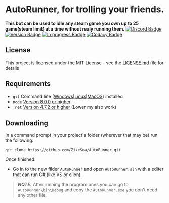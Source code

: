 # AutoRunner, for trolling your friends.
**This bot can be used to idle any steam game you own up to 25 game(steam limit) at a time without realy running them.**
[![Discord Badge](https://discordapp.com/api/guilds/98834803738054656/embed.png)](https://discordapp.com/invite/bZt8WkS)
[![Version Badge](https://img.shields.io/badge/Version-2.0.0-green.svg)](https://github.com/ZixeSea/AutoRunner)
[![In progress Badge](https://img.shields.io/badge/In%20progress-no-red.svg)](https://animeglitch.net)
[![Codacy Badge](https://api.codacy.com/project/badge/Grade/4bbd73f198f644749f5f5f6a6f8b0b52)](https://www.codacy.com/app/ZixeSea/AutoRunner?utm_source=github.com&amp;utm_medium=referral&amp;utm_content=ZixeSea/AutoRunner&amp;utm_campaign=Badge_Grade)

## License
This project is licensed under the MIT License - see the [LICENSE.md](https://github.com/ZixeSea/AutoRunner/blob/master/LICENSE.md) file for details

## Requirements
- `git` Command line ([Windows](https://git-scm.com/download/win)|[Linux](https://git-scm.com/book/en/v2/Getting-Started-Installing-Git)|[MacOS](https://git-scm.com/download/mac)) installed
- `node` [Version 8.0.0 or higher](https://nodejs.org)
- `.net` [Version 4.7.2 or higher](https://dotnet.microsoft.com/download/dotnet-framework-runtime) (Lower my also work)

## Downloading
In a command prompt in your project's folder (wherever that may be) run the following:

`git clone https://github.com/ZixeSea/AutoRunner.git`

Once finished:

- Go in to the new filder `AutoRunner` and open `AutoRunner.sln` with a editer that can run C# (like VS or clion).
>***NOTE:*** After running the program ones you can go to `AutoRunner\bin\Debug` and copy the `AutoRunner.exe` you don't need any other file.
